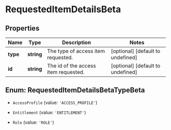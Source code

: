 # RequestedItemDetailsBeta

## Properties

Name | Type | Description | Notes
------------ | ------------- | ------------- | -------------
**type** | **string** | The type of access item requested. | [optional] [default to undefined]
**id** | **string** | The id of the access item requested. | [optional] [default to undefined]



## Enum: RequestedItemDetailsBetaTypeBeta


* `AccessProfile` (value: `'ACCESS_PROFILE'`)

* `Entitlement` (value: `'ENTITLEMENT'`)

* `Role` (value: `'ROLE'`)



